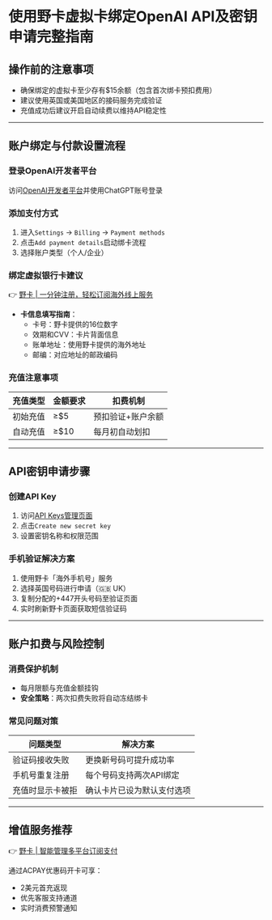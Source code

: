 # 使用野卡虚拟卡绑定OpenAI API及密钥申请完整指南

## 操作前的注意事项
- 确保绑定的虚拟卡至少存有$15余额（包含首次绑卡预扣费用）
- 建议使用英国或美国地区的接码服务完成验证
- 充值成功后建议开启自动续费以维持API稳定性

---

## 账户绑定与付款设置流程

### 登录OpenAI开发者平台
访问[OpenAI开发者平台](https://platform.openai.com)并使用ChatGPT账号登录



### 添加支付方式
1. 进入`Settings` → `Billing` → `Payment methods`
2. 点击`Add payment details`启动绑卡流程
3. 选择账户类型（个人/企业）



### 绑定虚拟银行卡建议
👉 [野卡 | 一分钟注册，轻松订阅海外线上服务](https://bbtdd.com/yeka)

- **卡信息填写指南**：
  - 卡号：野卡提供的16位数字
  - 效期和CVV：卡片背面信息
  - 账单地址：使用野卡提供的海外地址
  - 邮编：对应地址的邮政编码



### 充值注意事项
| 充值类型    | 金额要求 | 扣费机制               |
|------------|----------|-----------------------|
| 初始充值    | ≥$5      | 预扣验证+账户余额      |
| 自动充值    | ≥$10     | 每月初自动划扣         |

---

## API密钥申请步骤

### 创建API Key
1. 访问[API Keys管理页面](https://platform.openai.com/api-keys)
2. 点击`Create new secret key`
3. 设置密钥名称和权限范围



### 手机验证解决方案
1. 使用野卡「海外手机号」服务
2. 选择英国号码进行申请（🇬🇧 UK）
3. 复制分配的+447开头号码至验证页面
4. 实时刷新野卡页面获取短信验证码



---

## 账户扣费与风险控制

### 消费保护机制
- 每月限额与充值金额挂钩
- **安全策略**：两次扣费失败将自动冻结绑卡

### 常见问题对策
| 问题类型           | 解决方案                     |
|--------------------|----------------------------|
| 验证码接收失败      | 更换新号码可提升成功率      |
| 手机号重复注册      | 每个号码支持两次API绑定     |
| 充值时显示卡被拒    | 确认卡片已设为默认支付选项  |

---

## 增值服务推荐
👉 [野卡 | 智能管理多平台订阅支付](https://bbtdd.com/yeka)

通过ACPAY优惠码开卡可享：
- 2美元首充返现
- 优先客服支持通道
- 实时消费预警通知